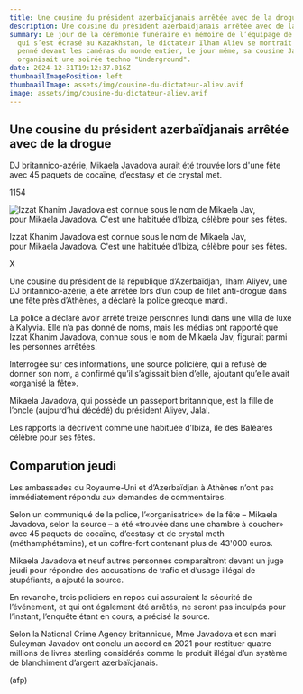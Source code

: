 ```yaml
---
title: Une cousine du président azerbaïdjanais arrêtée avec de la drogue en Grèce.
description: Une cousine du président azerbaïdjanais arrêtée avec de la drogue en Grèce.
summary: Le jour de la cérémonie funéraire en mémoire de l’équipage de l’avion
  qui s’est écrasé au Kazakhstan, le dictateur Ilham Aliev se montrait très
  penné devant les caméras du monde entier, le jour même, sa cousine Jav Khanim,
  organisait une soirée techno "Underground".
date: 2024-12-31T19:12:37.016Z
thumbnailImagePosition: left
thumbnailImage: assets/img/cousine-du-dictateur-aliev.avif
image: assets/img/cousine-du-dictateur-aliev.avif
---
```

<!--StartFragment-->

## Une cousine du président azerbaïdjanais arrêtée avec de la drogue

DJ britannico-azérie, Mikaela Javadova aurait été trouvée lors d'une fête avec 45 paquets de cocaïne, d’ecstasy et de crystal met.

1154

![Izzat Khanim Javadova est connue sous le nom de Mikaela Jav, pour Mikaela Javadova. C'est une habituée d’Ibiza, célèbre pour ses fêtes.](https://image.lematin.ch/2024/12/31/8145a52a-6b3f-4554-a062-d2ae34ba0b3d.jpeg?auto=format%2Ccompress%2Cenhance&fit=max&w=1200&h=1200&rect=0%2C0%2C739%2C518&fp-x=0.38159675236806495&fp-y=0.49034749034749037&s=f1dc40da7ba1115890bbc161150b1498 "Izzat Khanim Javadova est connue sous le nom de Mikaela Jav, pour Mikaela Javadova. C'est une habituée d’Ibiza, célèbre pour ses fêtes.")

Izzat Khanim Javadova est connue sous le nom de Mikaela Jav, pour Mikaela Javadova. C'est une habituée d’Ibiza, célèbre pour ses fêtes.

X

Une cousine du président de la république d’Azerbaïdjan, Ilham Aliyev, une DJ britannico-azérie, a été arrêtée lors d’un coup de filet anti-drogue dans une fête près d’Athènes, a déclaré la police grecque mardi.

La police a déclaré avoir arrêté treize personnes lundi dans une villa de luxe à Kalyvia. Elle n’a pas donné de noms, mais les médias ont rapporté que Izzat Khanim Javadova, connue sous le nom de Mikaela Jav, figurait parmi les personnes arrêtées.

Interrogée sur ces informations, une source policière, qui a refusé de donner son nom, a confirmé qu’il s’agissait bien d’elle, ajoutant qu’elle avait «organisé la fête».

Mikaela Javadova, qui possède un passeport britannique, est la fille de l’oncle (aujourd’hui décédé) du président Aliyev, Jalal.

Les rapports la décrivent comme une habituée d’Ibiza, île des Baléares célèbre pour ses fêtes.

## Comparution jeudi

Les ambassades du Royaume-Uni et d’Azerbaïdjan à Athènes n’ont pas immédiatement répondu aux demandes de commentaires.

Selon un communiqué de la police, l’«organisatrice» de la fête – Mikaela Javadova, selon la source – a été «trouvée dans une chambre à coucher» avec 45 paquets de cocaïne, d’ecstasy et de crystal meth (méthamphétamine), et un coffre-fort contenant plus de 43'000 euros.

Mikaela Javadova et neuf autres personnes comparaîtront devant un juge jeudi pour répondre des accusations de trafic et d’usage illégal de stupéfiants, a ajouté la source.

En revanche, trois policiers en repos qui assuraient la sécurité de l’événement, et qui ont également été arrêtés, ne seront pas inculpés pour l’instant, l’enquête étant en cours, a précisé la source.

Selon la National Crime Agency britannique, Mme Javadova et son mari Suleyman Javadov ont conclu un accord en 2021 pour restituer quatre millions de livres sterling considérés comme le produit illégal d’un système de blanchiment d’argent azerbaïdjanais.

(afp)

<!--EndFragment-->
